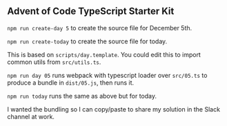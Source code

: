 ## Advent of Code TypeScript Starter Kit 

`npm run create-day 5` to create the source file for December 5th.

`npm run create-today` to create the source file for today.

This is based on `scripts/day.template`. 
You could edit this to import common utils from `src/utils.ts`.

`npm run day 05` runs webpack with typescript loader over `src/05.ts` to produce a bundle in `dist/05.js`, then runs it. 

`npm run today` runs the same as above but for today.

I wanted the bundling so I can copy/paste to share my solution in the Slack channel at work.
